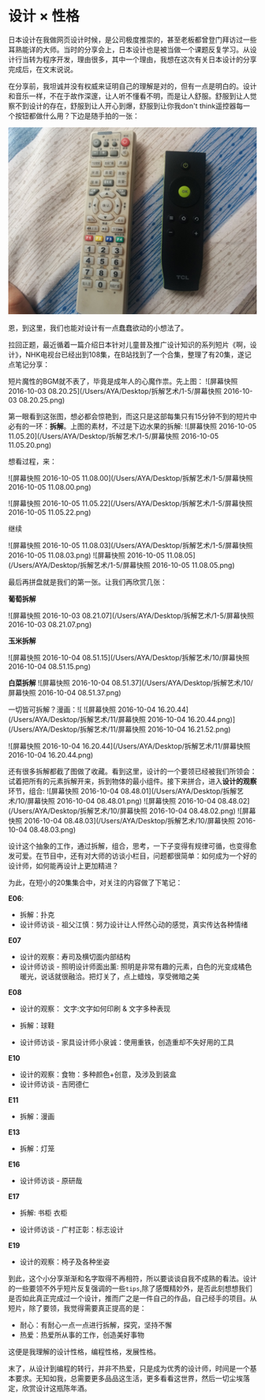 # 设计 × 性格

日本设计在我做网页设计时候，是公司极度推崇的，甚至老板都曾登门拜访过一些耳熟能详的大师。当时的分享会上，日本设计也是被当做一个课题反复学习。从设计行当转为程序开发，理由很多，其中一个理由，我想在这次有关日本设计的分享完成后，在文末说说。

在分享前，我坦诚并没有权威来证明自己的理解是对的，但有一点是明白的。设计和音乐一样，不在于故作深邃，让人听不懂看不明，而是让人舒服。舒服到让人觉察不到设计的存在，舒服到让人开心到爆，舒服到让你我don't think遥控器每一个按钮都做什么用？下边是随手拍的一张：

![IMG_20161005_114934](拆解艺术/IMG_20161005_114934.jpg)

恩，到这里，我们也能对设计有一点蠢蠢欲动的小想法了。

拉回正题，最近循着一篇介绍日本针对儿童普及推广设计知识的系列短片《啊，设计》，NHK电视台已经出到108集，在B站找到了一个合集，整理了有20集，遂记点笔记分享：

短片魔性的BGM就不表了，毕竟是成年人的心魔作祟。先上图： ![屏幕快照 2016-10-03 08.20.25](/Users/AYA/Desktop/拆解艺术/1-5/屏幕快照 2016-10-03 08.20.25.png)

第一眼看到这张图，想必都会惊艳到，而这只是这部每集只有15分钟不到的短片中必有的一环：**拆解**。上图的素材，不过是下边水果的拆解: ![屏幕快照 2016-10-05 11.05.20](/Users/AYA/Desktop/拆解艺术/1-5/屏幕快照 2016-10-05 11.05.20.png)

想看过程，来：

![屏幕快照 2016-10-05 11.08.00](/Users/AYA/Desktop/拆解艺术/1-5/屏幕快照 2016-10-05 11.08.00.png)

 ![屏幕快照 2016-10-05 11.05.22](/Users/AYA/Desktop/拆解艺术/1-5/屏幕快照 2016-10-05 11.05.22.png)

继续

![屏幕快照 2016-10-05 11.08.03](/Users/AYA/Desktop/拆解艺术/1-5/屏幕快照 2016-10-05 11.08.03.png) ![屏幕快照 2016-10-05 11.08.05](/Users/AYA/Desktop/拆解艺术/1-5/屏幕快照 2016-10-05 11.08.05.png)

最后再拼盘就是我们的第一张。让我们再欣赏几张：

**葡萄拆解**

![屏幕快照 2016-10-03 08.21.07](/Users/AYA/Desktop/拆解艺术/1-5/屏幕快照 2016-10-03 08.21.07.png)



**玉米拆解**

![屏幕快照 2016-10-04 08.51.15](/Users/AYA/Desktop/拆解艺术/10/屏幕快照 2016-10-04 08.51.15.png)



**白菜拆解** ![屏幕快照 2016-10-04 08.51.37](/Users/AYA/Desktop/拆解艺术/10/屏幕快照 2016-10-04 08.51.37.png)



一切皆可拆解？漫画：![ ![屏幕快照 2016-10-04 16.20.44](/Users/AYA/Desktop/拆解艺术/11/屏幕快照 2016-10-04 16.20.44.png)](/Users/AYA/Desktop/拆解艺术/11/屏幕快照 2016-10-04 16.21.52.png)

 ![屏幕快照 2016-10-04 16.20.44](/Users/AYA/Desktop/拆解艺术/11/屏幕快照 2016-10-04 16.20.44.png)

还有很多拆解都截了图做了收藏。看到这里，设计的一个要领已经被我们所领会：试着把所有的元素拆解开来，拆到物体的最小组件。接下来拼合，进入**设计的观察**环节，组合: ![屏幕快照 2016-10-04 08.48.01](/Users/AYA/Desktop/拆解艺术/10/屏幕快照 2016-10-04 08.48.01.png) ![屏幕快照 2016-10-04 08.48.02](/Users/AYA/Desktop/拆解艺术/10/屏幕快照 2016-10-04 08.48.02.png) ![屏幕快照 2016-10-04 08.48.03](/Users/AYA/Desktop/拆解艺术/10/屏幕快照 2016-10-04 08.48.03.png)

设计这个抽象的工作，通过拆解，组合，思考，一下子变得有规律可循，也变得愈发可爱。在节目中，还有对大师的访谈小栏目，问题都很简单：如何成为一个好的设计师，如何能再设计上更加精进？

为此，在短小的20集集合中，对关注的内容做了下笔记：

**E06**:

* 拆解：扑克
* 设计师访谈 - 祖父江慎：努力设计让人怦然心动的感觉，真实传达各种情绪



**E07**

* 设计的观察：寿司及横切面内部结构
* 设计师访谈 - 照明设计师面出薰:  照明是非常有趣的元素，白色的光变成橘色暖光，说话就很融洽。把灯关了，点上蜡烛，享受微暗之美



**E08**

* 设计的观察： 文字:文字如何印刷 & 文字多种表现


* 拆解：球鞋
* 设计师访谈 - 家具设计师小泉诚：使用重铁，创造重却不失好用的工具


**E10**

* 设计的观察：食物：多种颜色+创意，及涉及到装盒
* 设计师访谈 - 吉罔德仁

**E11**

* 拆解：漫画

**E13**

* 拆解：灯笼

**E16**

* 设计师访谈 - 原研哉

**E17**

* 拆解: 书柜 衣柜


* 设计师访谈 - 广村正彰：标志设计

**E19**

* 设计的观察：椅子及各种坐姿



到此，这个小分享渐渐和名字取得不再相符，所以要谈谈自我不成熟的看法。设计的一些要领不外乎短片反复强调的一些`tips`,除了感慨精妙外，是否此刻想想我们是否如此真正完成过一个设计，推而广之是一件自己的作品，自己经手的项目。从短片，除了要领，我觉得需要真正提高的是：

* 耐心：有耐心一点一点进行拆解，探究，坚持不懈
* 热爱：热爱所从事的工作，创造美好事物

这便是我理解的设计性格，编程性格，发展性格。

末了，从设计到编程的转行，并非不热爱，只是成为优秀的设计师，时间是一个基本要求。无知如我，总需要更多品品这生活，更多看看这世界，然后一切尘埃落定，欣赏设计这瓶陈年酒。